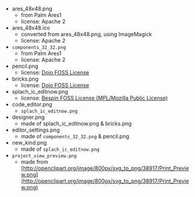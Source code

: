 * ares_48x48.png
  * from Palm Ares1
  * license: Apache 2
* ares_48x48.ico
  * converted from ares_48x48.png, using ImageMagick
  * license: Apache 2
* `components_32_32.png`
  * from Palm Ares1
  * license: Apache 2
* pencil.png
  * license: [Dojo FOSS License](https://github.com/dojo/dojo/blob/master/LICENSE)
* bricks.png
  * license: [Dojo FOSS License](https://github.com/dojo/dojo/blob/master/LICENSE)
* splach_ic_editnow.png
  * license: [ Bespin FOSS License (MPL/Mozilla Public License)](https://github.com/bespin/bespin/blob/master/LICENSE.txt)
* code_editor.png
  * `splach_ic_editnow.png`
* designer.png
  * made of splach_ic_editnow.png & bricks.png
* editor_settings.png
  * made of `components_32_32.png` & pencil.png
* new_kind.png
  * made of `splach_ic_editnow.png`
* `project_view_preview.png`
  * made from [http://openclipart.org/image/800px/svg_to_png/38917/Print_Preview.png](http://openclipart.org/image/800px/svg_to_png/38917/Print_Preview.png)
